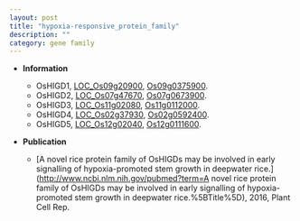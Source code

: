 ```yaml
---
layout: post
title: "hypoxia-responsive_protein_family"
description: ""
category: gene family
---
```


* **Information**  
    + OsHIGD1, [LOC_Os09g20900](http://rice.uga.edu/cgi-bin/ORF_infopage.cgi?orf=LOC_Os09g20900), [Os09g0375900](https://rapdb.dna.affrc.go.jp/locus/?name=Os09g0375900).
    + OsHIGD2, [LOC_Os07g47670](http://rice.uga.edu/cgi-bin/ORF_infopage.cgi?orf=LOC_Os07g47670), [Os07g0673900](https://rapdb.dna.affrc.go.jp/locus/?name=Os07g0673900).
    + OsHIGD3, [LOC_Os11g02080](http://rice.uga.edu/cgi-bin/ORF_infopage.cgi?orf=LOC_Os11g02080), [Os11g0112000](https://rapdb.dna.affrc.go.jp/locus/?name=Os11g0112000).
    + OsHIGD4, [LOC_Os02g37930](http://rice.uga.edu/cgi-bin/ORF_infopage.cgi?orf=LOC_Os02g37930), [Os02g0592400](https://rapdb.dna.affrc.go.jp/locus/?name=Os02g0592400).
    + OsHIGD5, [LOC_Os12g02040](http://rice.uga.edu/cgi-bin/ORF_infopage.cgi?orf=LOC_Os12g02040), [Os12g0111600](https://rapdb.dna.affrc.go.jp/locus/?name=Os12g0111600).

* **Publication**  
    + [A novel rice protein family of OsHIGDs may be involved in early signalling of hypoxia-promoted stem growth in deepwater rice.](http://www.ncbi.nlm.nih.gov/pubmed?term=A novel rice protein family of OsHIGDs may be involved in early signalling of hypoxia-promoted stem growth in deepwater rice.%5BTitle%5D), 2016, Plant Cell Rep.


